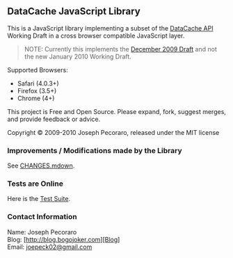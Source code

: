 ## DataCache JavaScript Library

This is a JavaScript library implementing a subset of the [DataCache API][DataCache]
Working Draft in a cross browser compatible JavaScript layer.

> NOTE: Currently this implements the [December 2009 Draft](http://dev.w3.org/cvsweb/~checkout~/2006/webapi/DataCache/Overview.html?rev=1.16&content-type=text/html)
> and not the new January 2010 Working Draft.

Supported Browsers:

  - Safari (4.0.3+)
  - Firefox (3.5+)
  - Chrome (4+)

This project is Free and Open Source. Please expand, fork, suggest merges,
and provide feedback or advice.

Copyright &copy; 2009-2010 Joseph Pecoraro, released under the MIT license

### Improvements / Modifications made by the Library

See [CHANGES.mdown](http://github.com/JosephPecoraro/DataCache/blob/master/CHANGES.mdown).

### Tests are Online

Here is the [Test Suite][Tests].

### Contact Information
Name: Joseph Pecoraro  
Blog: [http://blog.bogojoker.com][Blog]  
Email: [joepeck02@gmail.com][Email]


[Blog]: http://blog.bogojoker.com "Blog"
[Email]: joepeck02@gmail.com "Email"
[DataCache]: http://dev.w3.org/2006/webapi/DataCache/ "DataCache API"
[Tests]: http://bogojoker.com/datacache/spec/all-tests.html "Test Suite"